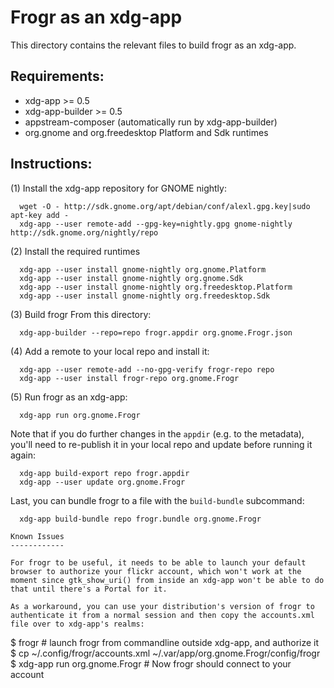 Frogr as an xdg-app
===================

This directory contains the relevant files to build frogr as an xdg-app.

Requirements:
------------

  * xdg-app >= 0.5
  * xdg-app-builder >= 0.5
  * appstream-composer (automatically run by xdg-app-builder)
  * org.gnome and org.freedesktop Platform and Sdk runtimes

Instructions:
-------------

(1) Install the xdg-app repository for GNOME nightly:
```
  wget -O - http://sdk.gnome.org/apt/debian/conf/alexl.gpg.key|sudo apt-key add -
  xdg-app --user remote-add --gpg-key=nightly.gpg gnome-nightly http://sdk.gnome.org/nightly/repo
```
(2) Install the required runtimes
```
  xdg-app --user install gnome-nightly org.gnome.Platform
  xdg-app --user install gnome-nightly org.gnome.Sdk
  xdg-app --user install gnome-nightly org.freedesktop.Platform
  xdg-app --user install gnome-nightly org.freedesktop.Sdk
```
(3) Build frogr From this directory:
```
  xdg-app-builder --repo=repo frogr.appdir org.gnome.Frogr.json
```
(4) Add a remote to your local repo and install it:
```
  xdg-app --user remote-add --no-gpg-verify frogr-repo repo
  xdg-app --user install frogr-repo org.gnome.Frogr
```
(5) Run frogr as an xdg-app:
```
  xdg-app run org.gnome.Frogr
```

Note that if you do further changes in the `appdir` (e.g. to the metadata), you'll need to re-publish it in your local repo and update before running it again:
```
  xdg-app build-export repo frogr.appdir
  xdg-app --user update org.gnome.Frogr
```

Last, you can bundle frogr to a file with the `build-bundle` subcommand:
```
  xdg-app build-bundle repo frogr.bundle org.gnome.Frogr

Known Issues
------------

For frogr to be useful, it needs to be able to launch your default browser to authorize your flickr account, which won't work at the moment since gtk_show_uri() from inside an xdg-app won't be able to do that until there's a Portal for it.

As a workaround, you can use your distribution's version of frogr to authenticate it from a normal session and then copy the accounts.xml file over to xdg-app's realms:

```
  $ frogr # launch frogr from commandline outside xdg-app, and authorize it
  $ cp ~/.config/frogr/accounts.xml ~/.var/app/org.gnome.Frogr/config/frogr
  $ xdg-app run org.gnome.Frogr  # Now frogr should connect to your account
```
